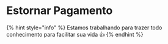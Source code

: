 # Estornar Pagamento

{% hint style="info" %}
Estamos trabalhando para trazer todo conhecimento para facilitar sua vida 👍
{% endhint %}
